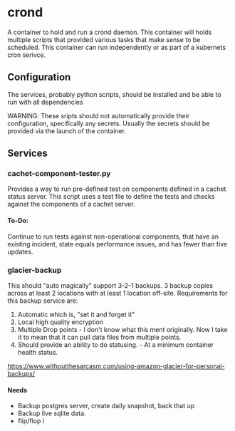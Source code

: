 # crond

A container to hold and run a crond daemon.  This container will  holds multiple scripts that provided various tasks that make sense to be scheduled. This container can run independently or as part of a kubernets cron serivce.

## Configuration

The services, probably python scripts, should be installed and be able to run with all dependencies

WARNING: These sripts should not automatically provide their configuration, specifically any secrets. Usually the secrets should be provided via the launch of the container. 

## Services

### cachet-component-tester.py

Provides a way to run pre-defined test on components defined in a cachet status server. This script uses a test file to define the tests and checks against the components of a cachet server.

#### To-Do:

Continue to run tests against non-operational components, that have an existing incident, state equals performance issues, and has fewer than five updates.

### glacier-backup

This should "auto magically" support 3-2-1 backups.  3 backup copies across at least 2 locations with at least 1 location off-site. Requirements for this backup service are:

1. Automatic which is, "set it and forget it"
2. Local high quality encryption
3. Multiple Drop points - I don't know what this ment originally. Now I take it to mean that it can pull data files from multiple points.
4. Should provide an ability to do statusing. - At a minimum container health status.

https://www.withoutthesarcasm.com/using-amazon-glacier-for-personal-backups/

#### Needs

- Backup postgres server, create daily snapshot, back that up
- Backup live sqlite data.
- flip/flop i

